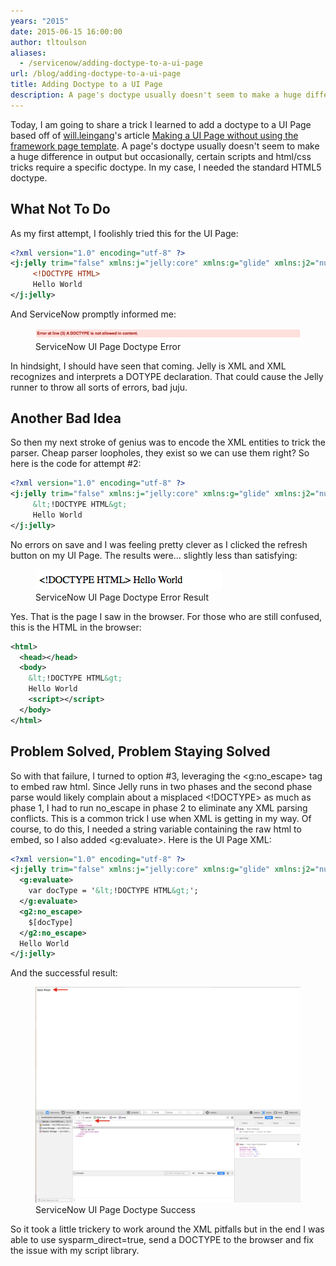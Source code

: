 ```yaml
---
years: "2015"
date: 2015-06-15 16:00:00
author: tltoulson
aliases:
  - /servicenow/adding-doctype-to-a-ui-page
url: /blog/adding-doctype-to-a-ui-page
title: Adding Doctype to a UI Page
description: A page's doctype usually doesn't seem to make a huge difference in output but occasionally, certain scripts and html/css tricks require a specific doctype. In my case, I needed the standard HTML5 doctype. Here is how I added a custom doctype to a UI Page.
---
```


Today, I am going to share a trick I learned to add a doctype to a UI Page based off of [will.leingang][1]'s article [Making a UI Page without using the framework page template][2]. A page's doctype usually doesn't seem to make a huge difference in output but occasionally, certain scripts and html/css tricks require a specific doctype. In my case, I needed the standard HTML5 doctype.

## What Not To Do

As my first attempt, I foolishly tried this for the UI Page:

```xml
<?xml version="1.0" encoding="utf-8" ?>  
<j:jelly trim="false" xmlns:j="jelly:core" xmlns:g="glide" xmlns:j2="null" xmlns:g2="null">  
     <!DOCTYPE HTML>  
     Hello World  
</j:jelly>
```

And ServiceNow promptly informed me:

<figure>
  <img src="images/service+now+ui+page+doctype+error.png" />
  <figcaption>
    ServiceNow UI Page Doctype Error
  </figcaption>
</figure>

In hindsight, I should have seen that coming. Jelly is XML and XML recognizes and interprets a DOTYPE declaration. That could cause the Jelly runner to throw all sorts of errors, bad juju.

## Another Bad Idea

So then my next stroke of genius was to encode the XML entities to trick the parser. Cheap parser loopholes, they exist so we can use them right? So here is the code for attempt #2:

```xml
<?xml version="1.0" encoding="utf-8" ?>  
<j:jelly trim="false" xmlns:j="jelly:core" xmlns:g="glide" xmlns:j2="null" xmlns:g2="null">  
     &lt;!DOCTYPE HTML&gt;  
     Hello World  
</j:jelly>
```

No errors on save and I was feeling pretty clever as I clicked the refresh button on my UI Page. The results were... slightly less than satisfying:

<figure>
  <img src="images/servicenow+ui+page+doctype+error+result.png" />
  <figcaption>
    ServiceNow UI Page Doctype Error Result
  </figcaption>
</figure>

Yes. That is the page I saw in the browser. For those who are still confused, this is the HTML in the browser:

```xml
<html>  
  <head></head>  
  <body>  
    &lt;!DOCTYPE HTML&gt;  
    Hello World  
    <script></script>  
  </body>  
</html>
```

## Problem Solved, Problem Staying Solved

So with that failure, I turned to option #3, leveraging the <g:no\_escape> tag to embed raw html. Since Jelly runs in two phases and the second phase parse would likely complain about a misplaced <!DOCTYPE> as much as phase 1, I had to run no\_escape in phase 2 to eliminate any XML parsing conflicts. This is a common trick I use when XML is getting in my way. Of course, to do this, I needed a string variable containing the raw html to embed, so I also added <g:evaluate>. Here is the UI Page XML:

```xml
<?xml version="1.0" encoding="utf-8" ?>  
<j:jelly trim="false" xmlns:j="jelly:core" xmlns:g="glide" xmlns:j2="null" xmlns:g2="null">  
  <g:evaluate>  
    var docType = '&lt;!DOCTYPE HTML&gt;';  
  </g:evaluate>  
  <g2:no_escape>  
    $[docType]  
  </g2:no_escape>  
  Hello World  
</j:jelly>
```

And the successful result:

<figure>
  <img src="images/servicenow+ui+page+doctype+success.png" />
  <figcaption>
    ServiceNow UI Page Doctype Success
  </figcaption>
</figure>

So it took a little trickery to work around the XML pitfalls but in the end I was able to use sysparm_direct=true, send a DOCTYPE to the browser and fix the issue with my script library.

[1]: https://community.servicenow.com/people/will.leingang
[2]: https://community.servicenow.com/community/develop/blog/2015/02/03/a-ui-page-without-the-framework-page-template
